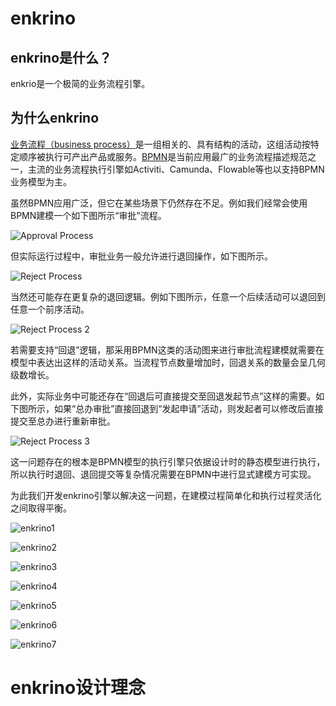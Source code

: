 # enkrino

## enkrino是什么？
enkrio是一个极简的业务流程引擎。

## 为什么enkrino

[业务流程（business process）](https://en.wikipedia.org/wiki/Business_process)是一组相关的、具有结构的活动，这组活动按特定顺序被执行可产出产品或服务。[BPMN](https://en.wikipedia.org/wiki/Business_Process_Model_and_Notation)是当前应用最广的业务流程描述规范之一，主流的业务流程执行引擎如Activiti、Camunda、Flowable等也以支持BPMN业务模型为主。

虽然BPMN应用广泛，但它在某些场景下仍然存在不足。例如我们经常会使用BPMN建模一个如下图所示“审批”流程。

![Approval Process](http://www.plantuml.com/plantuml/proxy?cache=no&src=https://raw.githubusercontent.com/nemoworks/enkrinojs/master/docs/diagrams/flow0.puml)

但实际运行过程中，审批业务一般允许进行退回操作，如下图所示。

![Reject Process](http://www.plantuml.com/plantuml/proxy?cache=no&src=https://raw.githubusercontent.com/nemoworks/enkrinojs/master/docs/diagrams/flow1.puml)

当然还可能存在更复杂的退回逻辑。例如下图所示，任意一个后续活动可以退回到任意一个前序活动。

![Reject Process 2](http://www.plantuml.com/plantuml/proxy?cache=no&src=https://raw.githubusercontent.com/nemoworks/enkrinojs/master/docs/diagrams/flow2.puml)


若需要支持“回退”逻辑，那采用BPMN这类的活动图来进行审批流程建模就需要在模型中表达出这样的活动关系。当流程节点数量增加时，回退关系的数量会呈几何级数增长。

此外，实际业务中可能还存在“回退后可直接提交至回退发起节点”这样的需要。如下图所示，如果“总办审批”直接回退到“发起申请”活动，则发起者可以修改后直接提交至总办进行重新审批。

![Reject Process 3](http://www.plantuml.com/plantuml/proxy?cache=no&src=https://raw.githubusercontent.com/nemoworks/enkrinojs/master/docs/diagrams/flow3.puml)

这一问题存在的根本是BPMN模型的执行引擎只依据设计时的静态模型进行执行，所以执行时退回、退回提交等复杂情况需要在BPMN中进行显式建模方可实现。

为此我们开发enkrino引擎以解决这一问题，在建模过程简单化和执行过程灵活化之间取得平衡。


![enkrino1](http://www.plantuml.com/plantuml/proxy?cache=no&src=https://raw.githubusercontent.com/nemoworks/enkrinojs/master/docs/diagrams/enkrino1.puml)

![enkrino2](http://www.plantuml.com/plantuml/proxy?cache=no&src=https://raw.githubusercontent.com/nemoworks/enkrinojs/master/docs/diagrams/enkrino2.puml)

![enkrino3](http://www.plantuml.com/plantuml/proxy?cache=no&src=https://raw.githubusercontent.com/nemoworks/enkrinojs/master/docs/diagrams/enkrino3.puml)

![enkrino4](http://www.plantuml.com/plantuml/proxy?cache=no&src=https://raw.githubusercontent.com/nemoworks/enkrinojs/master/docs/diagrams/enkrino4.puml)

![enkrino5](http://www.plantuml.com/plantuml/proxy?cache=no&src=https://raw.githubusercontent.com/nemoworks/enkrinojs/master/docs/diagrams/enkrino5.puml)

![enkrino6](http://www.plantuml.com/plantuml/proxy?cache=no&src=https://raw.githubusercontent.com/nemoworks/enkrinojs/master/docs/diagrams/enkrino6.puml)

![enkrino7](http://www.plantuml.com/plantuml/proxy?cache=no&src=https://raw.githubusercontent.com/nemoworks/enkrinojs/master/docs/diagrams/enkrino7.puml)


# enkrino设计理念

